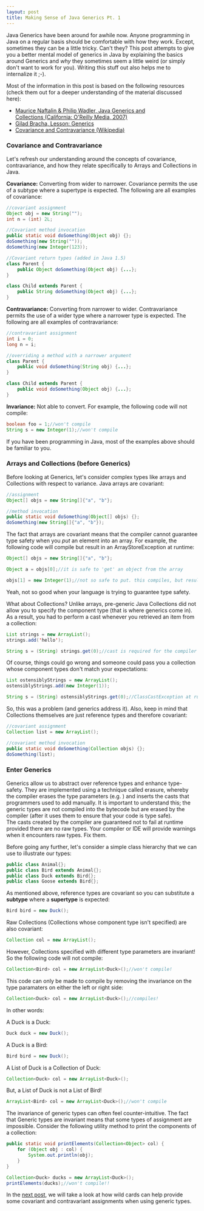 ```yaml
---
layout: post
title: Making Sense of Java Generics Pt. 1
---
```


Java Generics have been around for awhile now. Anyone programming in Java on a regular basis should be comfortable with how they work. Except, sometimes they can be a little tricky. Can't they? This post attempts to give you a better mental model of generics in Java by explaining the basics around Generics and _why_ they sometimes seem a little weird (or simply don't want to work for you). Writing this stuff out also helps me to internalize it ;-). 

Most of the information in this post is based on the following resources (check them out for a deeper understanding of the material discussed here):

* [Maurice Naftalin & Philip Wadler, Java Generics and Collections (California: O'Reilly Media, 2007)](http://oreilly.com/catalog/9780596527754 "Java Generics and Collections")
* [Gilad Bracha, Lesson: Generics](http://docs.oracle.com/javase/tutorial/extra/generics/index.html "Lesson: Generics")
* [Covariance and Contravariance (Wikipedia)](https://en.wikipedia.org/wiki/Covariance_and_contravariance_(computer_science) "Covariance and Contravariance")

### Covariance and Contravariance

Let's refresh our understanding around the concepts of covariance, contravariance, and how they relate specifically to Arrays and Collections in Java.

__Covariance:__ Converting from wider to narrower. Covariance permits the use of a subtype where a supertype is expected. The following are all examples of covariance:

```java
//covariant assignment
Object obj = new String("");
int n = (int) 2L;

//Covariant method invocation
public static void doSomething(Object obj) {};
doSomething(new String(""));
doSomething(new Integer(123));

//Covariant return types (added in Java 1.5)
class Parent {
    public Object doSomething(Object obj) {...};
}

class Child extends Parent {
    public String doSomething(Object obj) {...};
}
```

__Contravariance:__ Converting from narrower to wider. Contravariance permits the use of a wider type where a narrower type is expected. The following are all examples of contravariance:

```java
//contravariant assignment
int i = 0;
long n = i;

//overriding a method with a narrower argument
class Parent {
    public void doSomething(String obj) {...};
}

class Child extends Parent {
    public void doSomething(Object obj) {...};
}
```

__Invariance:__ Not able to convert. For example, the following code will not compile:

```java
boolean foo = 1;//won't compile
String s = new Integer(1);//won't compile
```

If you have been programming in Java, most of the examples above should be familiar to you.

### Arrays and Collections (before Generics)

Before looking at Generics, let's consider complex types like arrays and Collections with respect to variance. Java arrays are covariant:

```java
//assignment
Object[] objs = new String[]{"a", "b"};

//method invocation
public static void doSomething(Object[] objs) {};
doSomething(new String[]{"a", "b"});
```
The fact that arrays are covariant means that the compiler cannot guarantee type safety when you _put_ an element into an array. For example, the following code will compile but result in an ArrayStoreException at runtime:

```java
Object[] objs = new String[]{"a", "b"};

Object a = objs[0];//it is safe to 'get' an object from the array

objs[1] = new Integer(1);//not so safe to put. this compiles, but results in the ArrayStoreException
```

Yeah, not so good when your language is trying to guarantee type safety.

What about Collections? Unlike arrays, pre-generic Java Collections did not allow you to specify the component type (that is where generics come in). As a result, you had to perform a cast whenever you retrieved an item from a collection:

```java
List strings = new ArrayList();
strings.add('hello');

String s = (String) strings.get(0);//cast is required for the compiler
```

Of course, things could go wrong and someone could pass you a collection whose component types don't match your expectations:

```java
List ostensiblyStrings = new ArrayList();
ostensiblyStrings.add(new Integer(1));

String s = (String) ostensiblyStrings.get(0);//ClassCastException at runtime!
```

So, this was a problem (and generics address it). Also, keep in mind that Collections themselves are just reference types and therefore covariant:

```java
//covariant assignment
Collection list = new ArrayList();

//covariant method invocation
public static void doSomething(Collection objs) {};
doSomething(list);
```

### Enter Generics

Generics allow us to abstract over reference types and enhance type-safety. They are implemented using a technique called erasure, whereby the compiler erases the type parameters (e.g. <String>) and inserts the casts that programmers used to add manually. It is important to understand this; the generic types are not compiled into the bytecode but are erased by the compiler (after it uses them to ensure that your code is type safe). The casts created by the compiler are guaranteed not to fail at runtime provided there are no raw types. Your compiler or IDE will provide warnings when it encounters raw types.  Fix them.

Before going any further, let's consider a simple class hierarchy that we can use to illustrate our types:

```java
public class Animal{};
public class Bird extends Animal{};
public class Duck extends Bird{};
public class Goose extends Bird{};
```

As mentioned above, reference types are covariant so you can substitute a __subtype__ where a __supertype__ is expected:

```java
Bird bird = new Duck();
```

Raw Collections (Collections whose component type isn't specified) are also covariant:

```java
Collection col = new ArrayList();
```

However, Collections specified with different type parameters are invariant! So the following code will not compile:

```java
Collection<Bird> col = new ArrayList<Duck>();//won't compile!
```

This code can only be made to compile by removing the invariance on the type paramaters on either the left or right side:

```java
Collection<Duck> col = new ArrayList<Duck>();//compiles!
```

In other words:

A Duck is a Duck:

```java
Duck duck = new Duck();
```

A Duck is a Bird:

```java
Bird bird = new Duck();
```

A List of Duck is a Collection of Duck:

```java
Collection<Duck> col = new ArrayList<Duck>();
```

But, a List of Duck is not a List of Bird! 

```java
ArrayList<Bird> col = new ArrayList<Duck>();//won't compile
```

The invariance of generic types can often feel counter-intuitive. The fact that Generic types are invariant means that some types of assignment are impossible. Consider the following utility method to print the components of a collection:

```java
public static void printElements(Collection<Object> col) {
    for (Object obj : col) {
        System.out.println(obj);
    }
}

Collection<Duck> ducks = new ArrayList<Duck>();
printElements(ducks);//won't compile!!
```

In the [next post](../java-generics-2/), we will take a look at how wild cards can help provide some covariant and contravariant assignments when using generic types.
